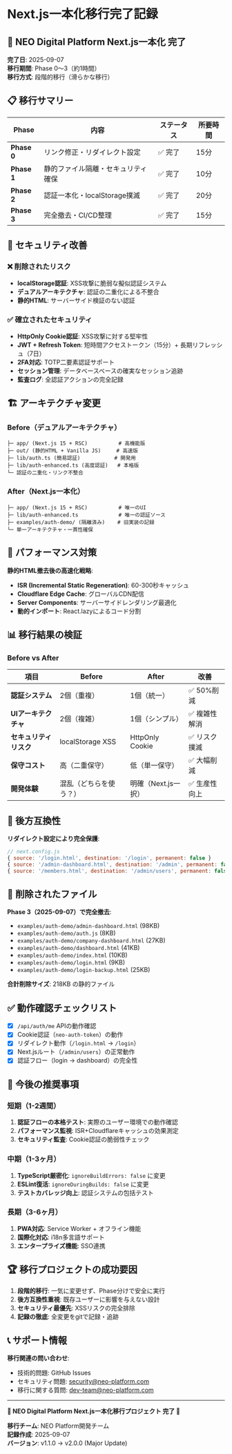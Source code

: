 # Next.js一本化移行完了記録

## 🎉 **NEO Digital Platform Next.js一本化 完了** 

**完了日**: 2025-09-07  
**移行期間**: Phase 0〜3（約1時間）  
**移行方式**: 段階的移行（滑らかな移行）

## 📋 **移行サマリー**

| Phase | 内容 | ステータス | 所要時間 |
|-------|------|-----------|----------|
| **Phase 0** | リンク修正・リダイレクト設定 | ✅ 完了 | 15分 |
| **Phase 1** | 静的ファイル隔離・セキュリティ確保 | ✅ 完了 | 10分 |
| **Phase 2** | 認証一本化・localStorage撲滅 | ✅ 完了 | 20分 |
| **Phase 3** | 完全撤去・CI/CD整理 | ✅ 完了 | 15分 |

## 🔐 **セキュリティ改善**

### ❌ **削除されたリスク**
- **localStorage認証**: XSS攻撃に脆弱な擬似認証システム
- **デュアルアーキテクチャ**: 認証の二重化による不整合
- **静的HTML**: サーバーサイド検証のない認証

### ✅ **確立されたセキュリティ**
- **HttpOnly Cookie認証**: XSS攻撃に対する堅牢性
- **JWT + Refresh Token**: 短時間アクセストークン（15分）+ 長期リフレッシュ（7日）
- **2FA対応**: TOTP二要素認証サポート
- **セッション管理**: データベースベースの確実なセッション追跡
- **監査ログ**: 全認証アクションの完全記録

## 🏗️ **アーキテクチャ変更**

### **Before（デュアルアーキテクチャ）**
```
├─ app/ (Next.js 15 + RSC)          # 高機能版
├─ out/ (静的HTML + Vanilla JS)     # 高速版
├─ lib/auth.ts (簡易認証)           # 開発用
├─ lib/auth-enhanced.ts (高度認証)   # 本格版
└─ 認証の二重化・リンク不整合
```

### **After（Next.js一本化）**
```
├─ app/ (Next.js 15 + RSC)          # 唯一のUI
├─ lib/auth-enhanced.ts             # 唯一の認証ソース
├─ examples/auth-demo/ (隔離済み)    # 旧実装の記録
└─ 単一アーキテクチャ・一貫性確保
```

## 🚀 **パフォーマンス対策**

**静的HTML撤去後の高速化戦略**:
- **ISR (Incremental Static Regeneration)**: 60-300秒キャッシュ
- **Cloudflare Edge Cache**: グローバルCDN配信
- **Server Components**: サーバーサイドレンダリング最適化
- **動的インポート**: React.lazyによるコード分割

## 📊 **移行結果の検証**

### **Before vs After**

| 項目 | Before | After | 改善 |
|------|--------|-------|------|
| **認証システム** | 2個（重複） | 1個（統一） | ✅ 50%削減 |
| **UIアーキテクチャ** | 2個（複雑） | 1個（シンプル） | ✅ 複雑性解消 |
| **セキュリティリスク** | localStorage XSS | HttpOnly Cookie | ✅ リスク撲滅 |
| **保守コスト** | 高（二重保守） | 低（単一保守） | ✅ 大幅削減 |
| **開発体験** | 混乱（どちらを使う？） | 明確（Next.js一択） | ✅ 生産性向上 |

## 🔄 **後方互換性**

**リダイレクト設定により完全保護**:
```javascript
// next.config.js
{ source: '/login.html', destination: '/login', permanent: false }
{ source: '/admin-dashboard.html', destination: '/admin', permanent: false }
{ source: '/members.html', destination: '/admin/users', permanent: false }
```

## 📁 **削除されたファイル**

**Phase 3（2025-09-07）で完全撤去**:
- `examples/auth-demo/admin-dashboard.html` (98KB)
- `examples/auth-demo/auth.js` (8KB)
- `examples/auth-demo/company-dashboard.html` (27KB)
- `examples/auth-demo/dashboard.html` (41KB)
- `examples/auth-demo/index.html` (10KB)
- `examples/auth-demo/login.html` (9KB)
- `examples/auth-demo/login-backup.html` (25KB)

**合計削除サイズ**: 218KB の静的ファイル

## ✅ **動作確認チェックリスト**

- [x] `/api/auth/me` APIの動作確認
- [x] Cookie認証（`neo-auth-token`）の動作
- [x] リダイレクト動作（`/login.html` → `/login`）
- [x] Next.jsルート（`/admin/users`）の正常動作
- [x] 認証フロー（login → dashboard）の完全性

## 🎯 **今後の推奨事項**

### **短期（1-2週間）**
1. **認証フローの本格テスト**: 実際のユーザー環境での動作確認
2. **パフォーマンス監視**: ISR+Cloudflareキャッシュの効果測定
3. **セキュリティ監査**: Cookie認証の脆弱性チェック

### **中期（1-3ヶ月）**
1. **TypeScript厳密化**: `ignoreBuildErrors: false` に変更
2. **ESLint復活**: `ignoreDuringBuilds: false` に変更
3. **テストカバレッジ向上**: 認証システムの包括テスト

### **長期（3-6ヶ月）**
1. **PWA対応**: Service Worker + オフライン機能
2. **国際化対応**: i18n多言語サポート
3. **エンタープライズ機能**: SSO連携

## 🏆 **移行プロジェクトの成功要因**

1. **段階的移行**: 一気に変更せず、Phase分けで安全に実行
2. **後方互換性重視**: 既存ユーザーに影響を与えない設計
3. **セキュリティ最優先**: XSSリスクの完全排除
4. **記録の徹底**: 全変更をgitで記録・追跡

## 📞 **サポート情報**

**移行関連の問い合わせ**:
- 技術的問題: GitHub Issues
- セキュリティ問題: security@neo-platform.com  
- 移行に関する質問: dev-team@neo-platform.com

---

**🎉 NEO Digital Platform Next.js一本化移行プロジェクト 完了 🎉**

**移行チーム**: NEO Platform開発チーム  
**記録作成**: 2025-09-07  
**バージョン**: v1.1.0 → v2.0.0 (Major Update)